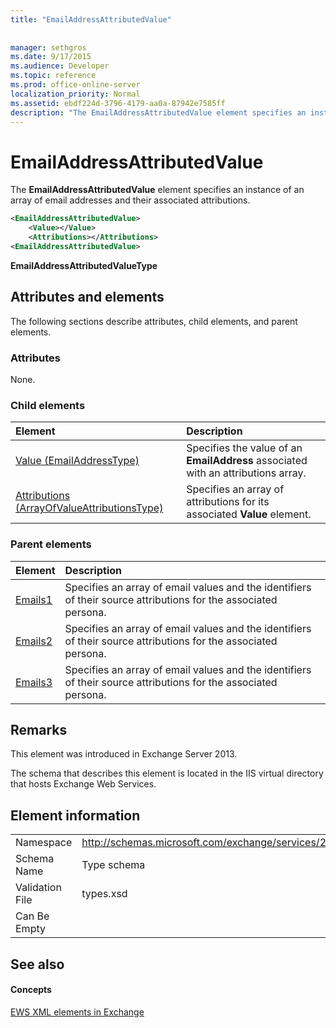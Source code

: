 ```yaml
---
title: "EmailAddressAttributedValue"
 
 
manager: sethgros
ms.date: 9/17/2015
ms.audience: Developer
ms.topic: reference
ms.prod: office-online-server
localization_priority: Normal
ms.assetid: ebdf224d-3796-4179-aa0a-87942e7585ff
description: "The EmailAddressAttributedValue element specifies an instance of an array of email addresses and their associated attributions."
---
```


# EmailAddressAttributedValue

The **EmailAddressAttributedValue** element specifies an instance of an array of email addresses and their associated attributions. 
  
```XML
<EmailAddressAttributedValue>
    <Value></Value>
    <Attributions></Attributions>
<EmailAddressAttributedValue>
```

 **EmailAddressAttributedValueType**
## Attributes and elements

The following sections describe attributes, child elements, and parent elements.
  
### Attributes

None.
  
### Child elements

|**Element**|**Description**|
|:-----|:-----|
|[Value (EmailAddressType)](value-emailaddresstype.md) <br/> |Specifies the value of an **EmailAddress** associated with an attributions array.  <br/> |
|[Attributions (ArrayOfValueAttributionsType)](attributions-arrayofvalueattributionstype.md) <br/> |Specifies an array of attributions for its associated **Value** element.  <br/> |
   
### Parent elements

|**Element**|**Description**|
|:-----|:-----|
|[Emails1](emails1.md) <br/> |Specifies an array of email values and the identifiers of their source attributions for the associated persona.  <br/> |
|[Emails2](emails2.md) <br/> |Specifies an array of email values and the identifiers of their source attributions for the associated persona.  <br/> |
|[Emails3](emails3.md) <br/> |Specifies an array of email values and the identifiers of their source attributions for the associated persona.  <br/> |
   
## Remarks

This element was introduced in Exchange Server 2013.
  
The schema that describes this element is located in the IIS virtual directory that hosts Exchange Web Services.
  
## Element information

|||
|:-----|:-----|
|Namespace  <br/> |http://schemas.microsoft.com/exchange/services/2006/types  <br/> |
|Schema Name  <br/> |Type schema  <br/> |
|Validation File  <br/> |types.xsd  <br/> |
|Can Be Empty  <br/> ||
   
## See also

#### Concepts

[EWS XML elements in Exchange](ews-xml-elements-in-exchange.md)

